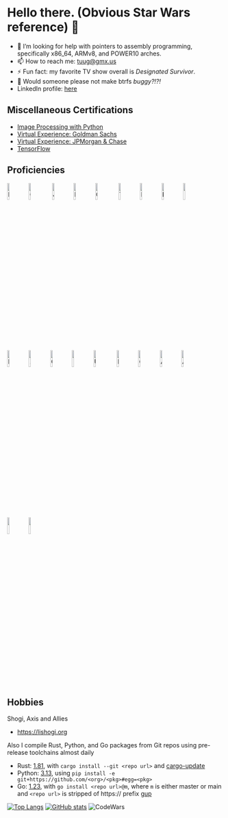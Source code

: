 # Hello there. (Obvious Star Wars reference) 👋

- 🤔 I’m looking for help with pointers to assembly programming, specifically x86_64, ARMv8, and POWER10 arches.
- 📫 How to reach me: tuug@gmx.us
- ⚡ Fun fact: my favorite TV show overall is _Designated Survivor_.
- :grimacing: Would someone please not make btrfs *buggy?!?!*
- LinkedIn profile: [here](https://www.linkedin.com/in/charlie-lin-8a2a30196)


## Miscellaneous Certifications

* [Image Processing with Python](https://www.datacamp.com/statement-of-accomplishment/track/0903c21f7f062f4de6ac39c080734596366bcadc)
* [Virtual Experience: Goldman Sachs](https://insidesherpa.s3.amazonaws.com/completion-certificates/Goldman%20Sachs/NPdeQ43o8P9HJmJzg_Goldman%20Sachs_vre2XwfPK4iuAFTxZ_completion_certificate.pdf)
* [Virtual Experience: JPMorgan & Chase](https://insidesherpa.s3.amazonaws.com/completion-certificates/JP%20Morgan/R5iK7HMxJGBgaSbvk_J.P.%20Morgan%20Chase_vre2XwfPK4iuAFTxZ_completion_certificate.pdf)
* [TensorFlow](https://www.linkedin.com/feed/update/urn:li:activity:6846920524858298368/)

## Proficiencies
<img src="https://cdn.jsdelivr.net/gh/devicons/devicon/icons/python/python-original.svg" alt="Python" width=10% height=10%/><img src="https://cdn.jsdelivr.net/gh/devicons/devicon/icons/cplusplus/cplusplus-original.svg" alt="C++" width=10% height=10%/>
 <img src="https://cdn.jsdelivr.net/gh/devicons/devicon/icons/java/java-original.svg" alt="Java" width=10% height=10%/><img src="https://cdn.jsdelivr.net/gh/devicons/devicon/icons/pandas/pandas-original.svg" alt="Pandas" width=10% height=10%/><img src="https://cdn.jsdelivr.net/gh/devicons/devicon/icons/c/c-original.svg" alt="C" width=10% height=10%/>
 <img src="https://cdn.jsdelivr.net/gh/devicons/devicon/icons/typescript/typescript-original.svg" alt="Typescript" width=10% height=10%/><img src="https://cdn.jsdelivr.net/gh/devicons/devicon@latest/icons/flask/flask-original-wordmark.svg" alt="Flask" width=10% height=10%/><img src="https://cdn.jsdelivr.net/gh/devicons/devicon/icons/docker/docker-original.svg" alt="Docker" width=10% height=10%/><img src="https://cdn.jsdelivr.net/gh/devicons/devicon@latest/icons/githubactions/githubactions-original.svg" height=10% width=10%/><img src="https://cdn.jsdelivr.net/gh/devicons/devicon/icons/numpy/numpy-original.svg" alt="Numpy" width=10% height=10%/><img src="https://cdn.jsdelivr.net/gh/devicons/devicon/icons/dotnetcore/dotnetcore-original.svg"  alt=".NET" width=10% height=10%/><img src="https://cdn.jsdelivr.net/gh/devicons/devicon/icons/csharp/csharp-original.svg" alt="C#" width=10% height=10%/><img src="https://cdn.jsdelivr.net/gh/devicons/devicon@latest/icons/npm/npm-original-wordmark.svg" width=10% height=10% /><img src="https://cdn.jsdelivr.net/gh/devicons/devicon/icons/unity/unity-original.svg" width=10% height=10% alt="Unity"/>
 <img src="https://cdn.jsdelivr.net/gh/devicons/devicon/icons/kotlin/kotlin-original.svg" alt="Kotlin" width=10% height=10%/><img src="https://cdn.jsdelivr.net/gh/devicons/devicon/icons/go/go-original-wordmark.svg" alt="Go" width=10% height=10%/><img src="https://cdn.jsdelivr.net/gh/devicons/devicon@latest/icons/ansible/ansible-original.svg" alt="Ansible" width=10% height=10%/><img src="https://cdn.jsdelivr.net/gh/devicons/devicon@latest/icons/rust/rust-original.svg"  alt="Ansible" width=10% height=10%  /><img src="https://cdn.jsdelivr.net/gh/devicons/devicon@latest/icons/tensorflow/tensorflow-original.svg" width=10% height=10% /><img src="https://cdn.jsdelivr.net/gh/devicons/devicon@latest/icons/scikitlearn/scikitlearn-original.svg" width=10% height=10%/>

## Hobbies
Shogi, Axis and Allies
* https://lishogi.org

Also I compile Rust, Python, and Go packages from Git repos using pre-release toolchains almost daily
* Rust: [1.81](https://releases.rs/docs/1.81.0/), with `cargo install --git <repo url>` and [cargo-update](https://github.com/nabijaczleweli/cargo-update)
* Python: [3.13](https://docs.python.org/3.13/whatsnew/3.13.html), using `pip install -e git+https://github.com/<org>/<pkg>#egg=<pkg>`
* Go: [1.23](https://tip.golang.org/doc/go1.23), with `go install <repo url>@m`, where `m` is either master or main and `<repo url>` is stripped of https:// prefix [gup](https://github.com/nao1215/gup)


[![Top Langs](https://github-readme-stats.vercel.app/api/top-langs/?username=clin1234&layout=compact)](https://github.com/anuraghazra/github-readme-stats)
[![GitHub stats](https://github-readme-stats.vercel.app/api?username=clin1234&count_private=true&show_icons=true)](https://github.com/anuraghazra/github-readme-stats)
![CodeWars](https://www.codewars.com/users/clin1234/badges/large)
